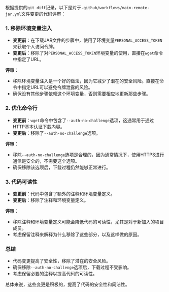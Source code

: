 根据提供的`git diff`记录，以下是对于`.github/workflows/main-remote-jar.yml`文件变更的代码评审：

### 1. 移除环境变量注入
- **变更前**：在下载JAR文件的步骤中，使用了环境变量`PERSONAL_ACCESS_TOKEN`来获取个人访问令牌。
- **变更后**：移除了对`PERSONAL_ACCESS_TOKEN`环境变量的使用，直接在`wget`命令中指定了URL。

**评审**：
- 移除环境变量注入是一个好的做法，因为它减少了潜在的安全风险。直接在命令中指定URL可以避免令牌泄露的风险。
- 确保没有其他步骤依赖这个环境变量，否则需要相应地更新那些步骤。

### 2. 优化命令行
- **变更前**：`wget`命令中包含了`--auth-no-challenge`选项，这通常用于通过HTTP基本认证下载内容。
- **变更后**：移除了`--auth-no-challenge`选项。

**评审**：
- 移除`--auth-no-challenge`选项是合理的，因为通常情况下，使用HTTPS进行通信是安全的，不需要这个选项。
- 确保移除该选项后，下载过程仍然能够正常进行。

### 3. 代码可读性
- **变更前**：代码中包含了额外的注释和环境变量定义。
- **变更后**：移除了注释和环境变量定义。

**评审**：
- 移除注释和环境变量定义可能会降低代码的可读性，尤其是对于新加入的项目成员。
- 考虑保留注释来解释为什么移除了这些部分，以及这样做的原因。

### 总结
- 代码变更提高了安全性，移除了潜在的安全风险。
- 确保移除`--auth-no-challenge`选项后，下载过程不受影响。
- 考虑保留必要的注释以提高代码的可读性。

总体来说，这些变更是积极的，提高了代码的安全性和简洁性。